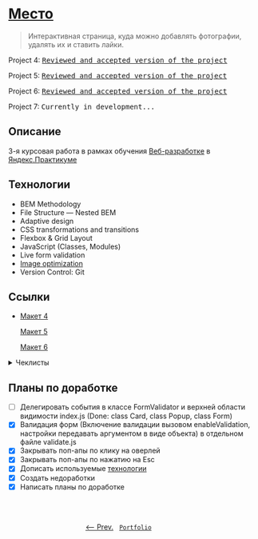 # [Место](https://artginzburg.github.io/mesto/)

> Интерактивная страница, куда можно добавлять фотографии, удалять их и ставить лайки.

Project 4: <kbd>[Reviewed and accepted version of the project](https://github.com/artginzburg/mesto/tree/project-4_final)</kbd>

Project 5: <kbd>[Reviewed and accepted version of the project](https://github.com/artginzburg/mesto/tree/project-5_final)</kbd>

Project 6: <kbd>[Reviewed and accepted version of the project](https://github.com/artginzburg/mesto/tree/project-6_final)</kbd>

Project 7: <kbd>Currently in development...</kbd>

## Описание

3-я курсовая работа в рамках обучения [Веб-разработке](https://praktikum.yandex.ru/web/) в [Яндекс.Практикуме](https://praktikum.yandex.ru/)

## Технологии

- BEM Methodology
- File Structure — Nested BEM
- Adaptive design
- CSS transformations and transitions
- Flexbox & Grid Layout
- JavaScript (Classes, Modules)
- Live form validation
- [Image optimization](https://tinypng.com/)
- Version Control: Git

## Ссылки

- [Макет 4](https://www.figma.com/file/2cn9N9jSkmxD84oJik7xL7/JavaScript.-Sprint-4)

  [Макет 5](https://www.figma.com/file/bjyvbKKJN2naO0ucURl2Z0/JavaScript.-Sprint-5)

  [Макет 6](https://www.figma.com/file/kRVLKwYG3d1HGLvh7JFWRT/JavaScript.-Sprint-6)

<details>
  <summary>Чеклисты</summary>

  - [Чеклист 4](https://code.s3.yandex.net/web-developer/checklists/new-program/checklist-4/index.html)

    [Чеклист 5](https://code.s3.yandex.net/web-developer/checklists/new-program/checklist-5/index.html)

    [Чеклист 6](https://code.s3.yandex.net/web-developer/checklists/new-program/checklist-6/index.html)
    
    [Чеклист 7](https://code.s3.yandex.net/web-developer/checklists/new-program/checklist-7/index.html)
  
</details>

## Планы по доработке

- [ ] Делегировать события в классе FormValidator и верхней области видимости index.js (Done: class Card, class Popup, class Form)
- [x] Валидация форм (Включение валидации вызовом enableValidation, настройки передавать аргументом в виде объекта) в отдельном файле validate.js
- [x] Закрывать поп-апы по клику на оверлей
- [x] Закрывать поп-апы по нажатию на Esc
- [x] Дописать используемые [технологии](#технологии)
- [x] Создать недоработки
- [x] Написать планы по доработке

<br>
<br>

<p align="center">
  <a href="https://github.com/artginzburg/russian-travel"><-- Prev.</a>
  &nbsp;
  <code><a href="https://github.com/artginzburg/yandex.praktikum-portfolio">Portfolio</a></code>
  &nbsp;
  <a>&nbsp;&nbsp;&nbsp;&nbsp;&nbsp;&nbsp;&nbsp;&nbsp;&nbsp;&nbsp;&nbsp;&nbsp;&nbsp;</a>
</p>
